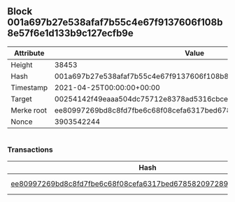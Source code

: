 ## Block 001a697b27e538afaf7b55c4e67f9137606f108b8e57f6e1d133b9c127ecfb9e

Attribute | Value
--- | ---
Height | 38453
Hash | 001a697b27e538afaf7b55c4e67f9137606f108b8e57f6e1d133b9c127ecfb9e
Timestamp | 2021-04-25T00:00:00+00:00
Target | 00254142f49eaaa504dc75712e8378ad5316cbcead634704b3734b6271167cc4
Merke root | ee80997269bd8c8fd7fbe6c68f08cefa6317bed6785820972890f41641a77997
Nonce | 3903542244

```

```

### Transactions

Hash | Amount
--- | ---
[ee80997269bd8c8fd7fbe6c68f08cefa6317bed6785820972890f41641a77997](ee80997269bd8c8fd7fbe6c68f08cefa6317bed6785820972890f41641a77997.md) | 10.00000000 SKEPTI 
